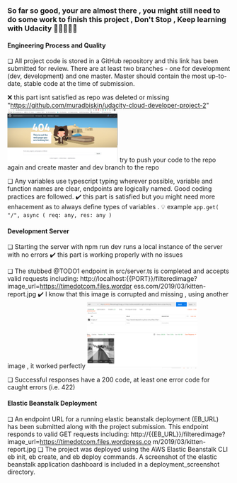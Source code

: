 ### So far so good, your are almost there , you might still need to do some work to finish this project , Don't Stop , Keep learning with Udacity 💪💪💪💪💪 


#### Engineering Process and Quality
❏ All project code is stored in a GitHub repository and this link has been submitted
for review. There are at least two branches - one for development (dev,
development) and one master. Master should contain the most up-to-date, stable
code at the time of submission.

❌	 this part isnt satisfied as repo was deleted or missing "https://github.com/muradbiskin/udacity-cloud-developer-project-2"
<img src="https://github.com/AliAhmedNada/muradbiskinImageFilterReview/blob/master/images/repo%20not%20found.PNG" alt="image posted" width="250"/>
try to push your code to the repo again and create master and dev branch to the repo 



❏ Any variables use typescript typing wherever possible, variable and function
names are clear, endpoints are logically named. Good coding practices are
followed.
✔️	this part is satisfied but you might need more enhacement as to always define types of variables .
💡   example `app.get( "/", async ( req: any, res: any )`

#### Development Server
❏ Starting the server with npm run dev runs a local instance of the server with no
errors
✔️ this part is working properly with no issues 

❏ The stubbed @TODO1 endpoint in src/server.ts is completed and accepts
valid requests including:
http://localhost:{{PORT}}/filteredimage?image_url=https://timedotcom.files.wordpr
ess.com/2019/03/kitten-report.jpg
✔️ I know that this image is corrupted and missing , using another image , it worked perfectly 
<img src="https://github.com/AliAhmedNada/muradbiskinImageFilterReview/blob/master/images/capture.png" alt="image posted" width="250"/>


❏ Successful responses have a 200 code, at least one error code for caught errors
(i.e. 422)

#### Elastic Beanstalk Deployment
❏ An endpoint URL for a running elastic beanstalk deployment (EB_URL) has been
submitted along with the project submission. This endpoint responds to valid
GET requests including:
http://{{EB_URL}}/filteredimage?image_url=https://timedotcom.files.wordpress.co
m/2019/03/kitten-report.jpg
❏ The project was deployed using the AWS Elastic Beanstalk CLI eb init, eb
create, and eb deploy commands.
A screenshot of the elastic beanstalk application dashboard is included in a
deployment_screenshot directory.
